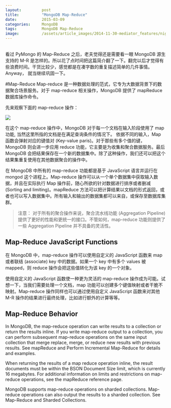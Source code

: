 ```yaml
---
layout:         post
title:          "MongoDB Map-Reduce"
date:           2015-03-09
categories:     MongoDB
tags:           MongoDB Map-Reduce
image:          /assets/article_images/2014-11-30-mediator_features/night-track.JPG
---
```



<br/>
看过 PyMongo 的 Map-Reduce 之后，老夫觉得还是需要看一眼 MongoDB 源生支持的 M-R 是怎样的。所以花了点时间把这篇简介翻了一下。翻完以后才觉得有些浪费时间。干货比较少，感觉都是在凑字数的重复描述简单的几件事情。Anyway， 就当继续巩固一下。

#Map-Reduce
Map-reduce 是一种数据处理的范式，它专为大数据背景下的数据聚合场景服务。对于 map-reduce 相关操作，MongoDB 提供了 mapReduce 数据库操作命令。

先来观察下面的 map-reduce 操作：

<img src="~/assets/images/2015-03-09-mongodb_mapreduce.png" />

在这个 map-reduce 操作中，MongoDB 对于每一个文档在输入阶段使用了 map 功能, 当然这里所指的文档是在满足查询条件的情况下。 依据不同的输入，Map 函数会弹射对应的键值对 (Key-value paris)。对于那些有多个值的键， MongoDB 则会进一步应用 reduce 功能，它主要是为收集和聚合数据服务。最后 MongoDB 会把结果保存在一个新的数据集中。除了这种操作，我们还可以把这个结果集重复使用在其他数据聚合的操作中。

在 MongoDB 中所有的 map-reduce 功能都是基于 JavaScript 语言并运行在 mongod 这个进程上。Map-reduce 操作可以从一个单个数据集中获取输入数据，并且在实际执行 Map 操作前，随心所欲的针对数据进行排序或者删减 (Sorting and limiting)。mapReduce 方法可以把计算结果以文档的形式返回，或者也可以写入数据集中。所有输入和输出的数据集都可以来自，或保存至数据库集群。

>注意： 对于所有的聚合操作来说，聚合流水线功能 (Aggregation Pipeline) 提供了更好的性能和更统一的接口。不管如何，map-reduce 功能则提供了一些 Aggregation Pipeline 并不具备的灵活性。

## Map-Reduce JavaScript Functions
在 MongoDB 中，map-reduce 操作可以使用自定义的 JavaScript 函数来 map 或者联结 (associate) key 中的数据。如果一个 key 中有多个 values 被 mapped，则 reduce 操作会把这些值转化为该 key 的一个对象。

使用自定义的 JavaScript 函数使一种更为灵活的 map-reduce 操作成为可能。试想一下，当我们需要处理一个文档，map 功能可以创建多个键值映射或者干脆不映射。Map-reduce 操作同样也可以通过使用自定义 JavaScript 函数来对其他 M-R 操作的结果进行最终处理，比如进行额外的计算等等。


## Map-Reduce Behavior
In MongoDB, the map-reduce operation can write results to a collection or return the results inline. If you write map-reduce output to a collection, you can perform subsequent map-reduce operations on the same input collection that merge replace, merge, or reduce new results with previous results. See mapReduce and Perform Incremental Map-Reduce for details and examples.

When returning the results of a map reduce operation inline, the result documents must be within the BSON Document Size limit, which is currently 16 megabytes. For additional information on limits and restrictions on map-reduce operations, see the mapReduce reference page.

MongoDB supports map-reduce operations on sharded collections. Map-reduce operations can also output the results to a sharded collection. See Map-Reduce and Sharded Collections.
